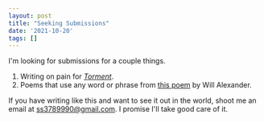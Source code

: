 ```yaml
---
layout: post
title: "Seeking Submissions"
date: '2021-10-20'
tags: []
---
```


I'm looking for submissions for a couple things.

1. Writing on pain for <a href="https://thequarterlessreview.com/Torment-1"><em>Torment</em></a>.
2. Poems that use any word or phrase from <a href="https://serenasol.in/2021/08/from-will-alexanders-across-the-vapour-gulf">this poem</a> by Will Alexander. 

If you have writing like this and want to see it out in the world, shoot me an email at ss3789990@gmail.com. I promise I'll take good care of it. 